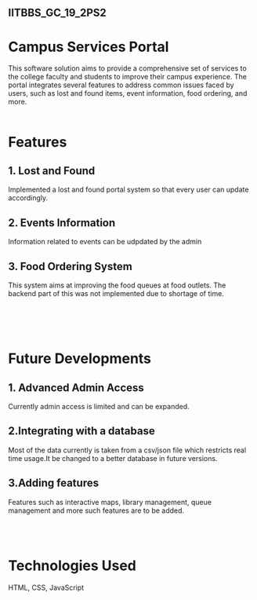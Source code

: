 ## IITBBS_GC_19_2PS2
# Campus Services Portal
This software solution aims to provide a comprehensive set of services to the college faculty and students to improve their campus experience. 
The portal integrates several features to address common issues faced by users, such as lost and found items, event information, food ordering, and more.
<br />
<br />

# Features

## 1. Lost and Found
Implemented a lost and found portal system so that every user can  update accordingly.
## 2. Events Information
Information related to events can be udpdated by the admin
## 3. Food Ordering System
This system aims at improving the food queues at food outlets. The backend part of this was not implemented due to shortage of time.
<br />
<br />
<br />
<br />
<br />
# Future Developments

## 1. Advanced Admin Access
Currently admin access is limited and can be expanded.
## 2.Integrating with a database
Most of the data currently is taken from a csv/json file which restricts real time usage.It be changed to a better database in future versions.
## 3.Adding features
Features such as interactive maps, library management, queue management and more such features are to be added.

<br />
<br />

# Technologies Used
HTML, CSS, JavaScript
